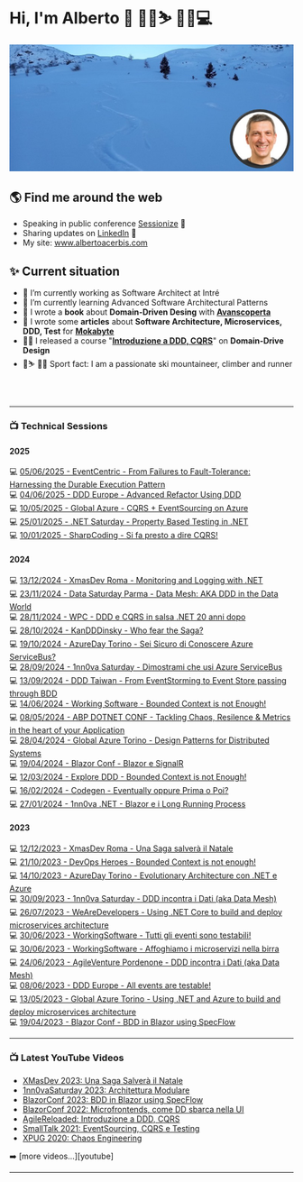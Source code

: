 # Hi, I'm Alberto 👋 🚴🏃⛷ 🧗‍♂️💻

![Alberto](home.jpg)

## 🌎 Find me around the web

- Speaking in public conference <a href="https://sessionize.com/alberto-acerbis8252/" target="_blank">Sessionize</a> 🎦
- Sharing updates on <a href="https://www.linkedin.com/in/aacerbis/">LinkedIn</a> 💼
- My site: <a href="https://www.albertoacerbis.com/" target="_blank">www.albertoacerbis.com</a>

## ✨ Current situation

- 🔭 I’m currently working as Software Architect at Intré
- 🌱 I’m currently learning Advanced Software Architectural Patterns
- 📙 I wrote a **book** about **Domain-Driven Desing** with **[Avanscoperta](https://leanpub.com/cronache-di-domain-driven-design)**
- 📙 I wrote some **articles** about **Software Architecture, Microservices, DDD, Test** for **[Mokabyte](https://www.mokabyte.it/autore/alberto-acerbis/)**
- 🧙‍♂️ I released a course "**[Introduzione a DDD, CQRS](https://agilereloaded.it/corsi/corso-ddd-cqrs-pattern/)**" on **Domain-Drive Design**
- 🏃⛷ 🧗‍♂️ Sport fact: I am a passionate ski mountaineer, climber and runner

<br />
<br />

---

### 📺 Technical Sessions

#### 2025

💻 [05/06/2025 - EventCentric - From Failures to Fault-Tolerance: Harnessing the Durable Execution Pattern](https://github.com/BrewUp/DDD-Europe-2025)  
💻 [04/06/2025 - DDD Europe - Advanced Refactor Using DDD](https://github.com/BrewUp/DDD-Europe-2025)  
💻 [10/05/2025 - Global Azure - CQRS + EventSourcing on Azure](https://github.com/Ace68/GlobalAzure-2025)  
💻 [25/01/2025 - .NET Saturday - Property Based Testing in .NET](https://github.com/Ace68/PropertyBasedTest)  
💻 [10/01/2025 - SharpCoding - Si fa presto a dire CQRS!](https://github.com/Ace68/CQRS-With-DotNET)  

#### 2024

💻 [13/12/2024 - XmasDev Roma - Monitoring and Logging with .NET](https://github.com/Ace68/MonitoringAndLoggingWithDotNet)  
💻 [23/11/2024 - Data Saturday Parma - Data Mesh: AKA DDD in the Data World](https://datasaturdays.com/Event/20241123-datasaturday0064#schedule)  
💻 [28/11/2024 - WPC - DDD e CQRS in salsa .NET 20 anni dopo](https://github.com/Ace68/DDD-With-DotNET)  
💻 [28/10/2024 - KanDDDinsky - Who fear the Saga?](https://github.com/BrewUp/KanDDDisky-2024)  
💻 [19/10/2024 - AzureDay Torino - Sei Sicuro di Conoscere Azure ServiceBus?](https://github.com/Ace68/AzureDay-2024/)  
💻 [28/09/2024 - 1nn0va Saturday - Dimostrami che usi Azure ServiceBus](https://1nn0vasat2024.1nn0va.it/agenda.html)  
💻 [13/09/2024 - DDD Taiwan - From EventStorming to Event Store passing through BDD](https://github.com/BrewUp/EventStoreDB-Course-2024)  
💻 [14/06/2024 - Working Software - Bounded Context is not Enough!](https://github.com/BrewUp/DDD-Explore-2024)  
💻 [08/05/2024 - ABP DOTNET CONF - Tackling Chaos, Resilence & Metrics in the heart of your Application](https://github.com/BrewUp/ChaosAndResilience)  
💻 [28/04/2024 - Global Azure Torino - Design Patterns for Distributed Systems](https://github.com/Ace68/PatternsOfDistributedSystems)  
💻 [19/04/2024 - Blazor Conf - Blazor e SignalR](https://github.com/Ace68/BlazorAndDistributedSystems)  
💻 [12/03/2024 - Explore DDD - Bounded Context is not Enough!](https://github.com/BrewUp/DDD-Explore-2024)  
💻 [16/02/2024 - Codegen - Eventually oppure Prima o Poi?](https://github.com/Ace68/CloudGen-2024)  
💻 [27/01/2024 - 1nn0va .NET - Blazor e i Long Running Process](https://github.com/Ace68/BlazorAndDistributedSystems)  

#### 2023

💻 [12/12/2023 - XmasDev Roma - Una Saga salverà il Natale](https://github.com/Ace68/XmasDev2023)  
💻 [21/10/2023 - DevOps Heroes - Bounded Context is not enough!](https://github.com/BrewUp/DDD-Explore-2024)  
💻 [14/10/2023 - AzureDay Torino - Evolutionary Architecture con .NET e Azure](https://github.com/Ace68/AzureDay-2023)  
💻 [30/09/2023 - 1nn0va Saturday - DDD incontra i Dati (aka Data Mesh)](https://www.communityevents.it/1nn0va-saturday-2023)  
💻 [26/07/2023 - WeAreDevelopers - Using .NET Core to build and deploy microservices architecture](https://github.com/BrewUp/ModularArchitecture)  
💻 [30/06/2023 - WorkingSoftware - Tutti gli eventi sono testabili!](https://github.com/BrewUp/BrewUp-DDD_Europe_2023)  
💻 [30/06/2023 - WorkingSoftware - Affoghiamo i microservizi nella birra](https://github.com/BrewUp/WorkingSoftware-2023)  
💻 [24/06/2023 - AgileVenture Pordenone - DDD incontra i Dati (aka Data Mesh)](https://agilemovement.it/venture/2023/pordenone/)  
💻 [08/06/2023 - DDD Europe - All events are testable!](https://github.com/BrewUp/BrewUp-DDD_Europe_2023)  
💻 [13/05/2023 - Global Azure Torino - Using .NET and Azure to build and deploy microservices architecture](https://github.com/BrewUp/ModularArchitecture)  
💻 [19/04/2023 - Blazor Conf - BDD in Blazor using SpecFlow](https://github.com/Ace68/BlazorConf2023)  

---

### 📺 Latest YouTube Videos

<!-- YOUTUBE:START -->
- [XMasDev 2023: Una Saga Salverà il Natale](https://www.youtube.com/watch?v=mlGbym11R7Y)
- [1nn0vaSaturday 2023: Architettura Modulare](https://www.youtube.com/watch?v=eRkjxo21exM&pp=ygUPYWxiZXJ0byBhY2VyYmlz)
- [BlazorConf 2023: BDD in Blazor using SpecFlow](https://www.youtube.com/watch?v=CMjFXxnLSqQ)
- [BlazorConf 2022: Microfrontends, come DD sbarca nella UI](https://www.youtube.com/watch?v=DfhiXx0NYIY&pp=ygUPYWxiZXJ0byBhY2VyYmlz)
- [AgileReloaded: Introduzione a DDD, CQRS](https://www.youtube.com/watch?v=3fCrSqaTzsc)
- [SmallTalk 2021: EventSourcing, CQRS e Testing](https://www.youtube.com/watch?v=k5jPpWFJF3A&t=643s)
- [XPUG 2020: Chaos Engineering](https://www.youtube.com/watch?v=KayvO4K9OwY&pp=ygUPYWxiZXJ0byBhY2VyYmlz)
<!-- YOUTUBE:END -->

➡️ [more videos...][youtube]

---
